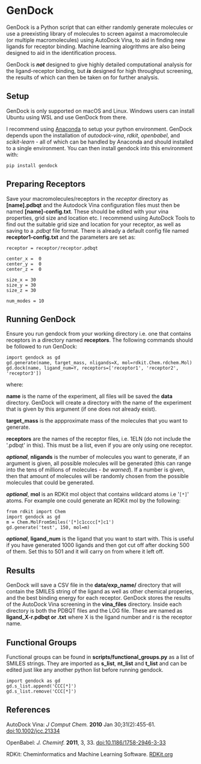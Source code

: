 # GenDock

GenDock is a Python script that can either randomly generate molecules or use a preexisting library of molecules to screen against a macromolecule (or multiple macromolecules) using AutoDock Vina, to aid in finding new ligands for receptor binding. Machine learning alogrithms are also being designed to aid in the identification process.

GenDock is ***not*** designed to give highly detailed computational analysis for the ligand-receptor binding, but ***is*** designed for high throughput screening, the results of which can then be taken on for further analysis. 

## Setup

GenDock is only supported on macOS and Linux. Windows users can install Ubuntu using WSL and use GenDock from there.

I recommend using [Anaconda](https://www.anaconda.com/download) to setup your python environment. GenDock depends upon the installation of *autodock-vina*, *rdkit*, *openbabel*, and  *scikit-learn* - all of which can be handled by Anaconda and should installed to a single environment. You can then install gendock into this environment with:
```
pip install gendock
```

## Preparing Receptors

Save your macromolecules/receptors in the *receptor* directory as **[name].pdbqt** and the Autodock Vina configuration files must then be named **[name]-config.txt**. These should be edited with your vina properties, grid size and location etc. I recommend using AutoDock Tools to find out the suitable grid size and location for your receptor, as well as saving to a *.pdbqt* file format. There is already a default config file named **receptor1-config.txt** and the parameters are set as:
```
receptor = receptor/receptor.pdbqt

center_x =  0
center_y =  0
center_z =  0

size_x = 30
size_y = 30
size_z = 30

num_modes = 10
```
## Running GenDock

Ensure you run gendock from your working directory i.e. one that contains receptors in a directory named **receptors**. The following commands should be followed to run GenDock:

```
import gendock as gd
gd.generate(name, target_mass, nligands=X, mol=rdkit.Chem.rdchem.Mol)
gd.dock(name, ligand_num=Y, receptors=['receptor1', 'receptor2', 'receptor3'])
```
where:
 
**name** is the name of the experiment, all files will be saved the **data** directory. GenDock will create a directory with the name of the experiment that is given by this argument (if one does not already exist).

**target_mass** is the appproximate mass of the molecules that you want to generate.

**receptors** are the names of the receptor files, i.e. 1ELN (do not include the '.pdbqt' in this). This must be a list, even if you are only using one receptor.

***optional***, **nligands** is the number of molecules you want to generate, if an argument is given, all possible molecules will be generated (this can range into the tens of millions of molecules - *be warned*). If a number is given, then that amount of molecules will be randomly chosen from the possible molecules that could be generated.

***optional***, **mol** is an RDKit mol object that contains wildcard atoms i.e '`[*]`' atoms. For example one could generate an RDKit mol by the following:
```
from rdkit import Chem
import gendock as gd
m = Chem.MolFromSmiles('[*]c1cccc[*]c1')
gd.generate('test', 150, mol=m)
```


***optional***, **ligand_num** is the ligand that you want to start with. This is useful if you have generated 1000 ligands and then got cut off after docking 500 of them. Set this to 501 and it will carry on from where it left off.

## Results

GenDock will save a CSV file in the **data/exp_name/** directory that will contain the SMILES string of the ligand as well as other chemical properies, and the best binding energy for each receptor. GenDock stores the results of the AutoDock Vina screening in the **vina_files** directory. Inside each directory is both the PDBQT files and the LOG file. These are named as **ligand_X-r.pdbqt or .txt** where X is the ligand number and r is the receptor name.

## Functional Groups
Functional groups can be found in **scripts/functional_groups.py** as a list of SMILES strings. They are imported as **s_list**, **nt_list** and **t_list** and can be edited just like any another python list before running gendock.

```
import gendock as gd
gd.s_list.append('CCC[*]')
gd.s_list.remove('CCC[*]')
```

## References

AutoDock Vina: *J Comput Chem.* **2010** Jan 30;31(2):455-61. [doi:10.1002/jcc.21334](https://doi.org/10.1002/jcc.21334)

OpenBabel: *J. Cheminf.* **2011**, 3, 33. [doi:10.1186/1758-2946-3-33](https://doi.org/10.1186/1758-2946-3-33)

RDKit: Cheminformatics and Machine Learning Software. [RDKit.org](https://www.rdkit.org)
